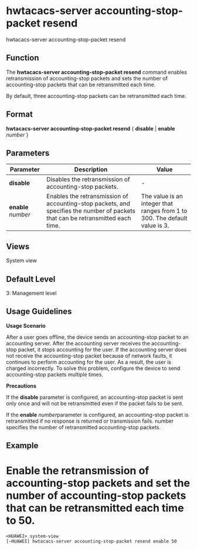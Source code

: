 hwtacacs-server accounting-stop-packet resend
=============================================

hwtacacs-server accounting-stop-packet resend

Function
--------

The **hwtacacs-server accounting-stop-packet resend** command enables retransmission of accounting-stop packets and sets the number of accounting-stop packets that can be retransmitted each time.

By default, three accounting-stop packets can be retransmitted each time.



Format
------

**hwtacacs-server accounting-stop-packet resend** { **disable** | **enable** *number* }



Parameters
----------

| Parameter | Description | Value |
| --- | --- | --- |
| **disable** | Disables the retransmission of accounting-stop packets. | - |
| **enable** *number* | Enables the retransmission of accounting-stop packets, and specifies the number of packets that can be retransmitted each time. | The value is an integer that ranges from 1 to 300. The default value is 3. |




Views
-----

System view



Default Level
-------------

3: Management level



Usage Guidelines
----------------

**Usage Scenario**

After a user goes offline, the device sends an accounting-stop packet to an accounting server. After the accounting server receives the accounting-stop packet, it stops accounting for the user. If the accounting server does not receive the accounting-stop packet because of network faults, it continues to perform accounting for the user. As a result, the user is charged incorrectly. To solve this problem, configure the device to send accounting-stop packets multiple times.

**Precautions**

If the **disable** parameter is configured, an accounting-stop packet is sent only once and will not be retransmitted even if the packet fails to be sent.

If the
**enable**
*number*parameter is configured, an accounting-stop packet is retransmitted if no response is returned or transmission fails. number specifies the number of retransmitted accounting-stop packets.

Example
-------

# Enable the retransmission of accounting-stop packets and set the number of accounting-stop packets that can be retransmitted each time to 50.
```
<HUAWEI> system-view
[~HUAWEI] hwtacacs-server accounting-stop-packet resend enable 50

```